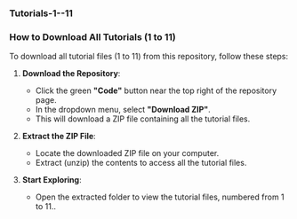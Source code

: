 ### Tutorials-1--11

### How to Download All Tutorials (1 to 11)

To download all tutorial files (1 to 11) from this repository, follow these steps:

1. **Download the Repository**:  
   - Click the green **"Code"** button near the top right of the repository page.
   - In the dropdown menu, select **"Download ZIP"**.
   - This will download a ZIP file containing all the tutorial files.

2. **Extract the ZIP File**:  
   - Locate the downloaded ZIP file on your computer.
   - Extract (unzip) the contents to access all the tutorial files.

3. **Start Exploring**:  
   - Open the extracted folder to view the tutorial files, numbered from 1 to 11..
